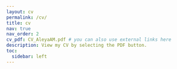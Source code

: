 ```yaml
---
layout: cv
permalink: /cv/
title: cv
nav: true
nav_order: 2
cv_pdf: CV_AleyaAM.pdf # you can also use external links here
description: View my CV by selecting the PDF button.
toc:
  sidebar: left
---
```

